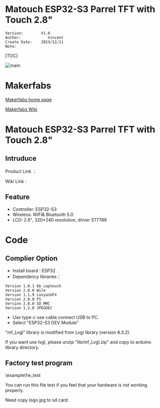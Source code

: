 # Matouch ESP32-S3 Parrel TFT with Touch 2.8" 

```
Version:        V1.0
Author:            Vincent
Create Date:    2023/12/11
Note:

```

[TOC]

![main](md_pic/main.jpg)

# Makerfabs

[Makerfabs home page](https://www.makerfabs.com/)

[Makerfabs Wiki](https://wiki.makerfabs.com/)

# Matouch ESP32-S3 Parrel TFT with Touch 2.8" 

## Intruduce

Product Link ：[]()

Wiki Link : []()





## Feature

- Controller: ESP32-S3
- Wireless: WiFi& Bluetooth 5.0
- LCD: 2.8", 320*240 resolution, driver ST7789


# Code

## Complier Option

- Install board : ESP32 .
- Dependency libraries：

```
Version 1.0.1 bb_captouch  
Version 2.0.0 Wire  
Version 1.1.9 LovyanGFX 
Version 2.0.0 FS  
Version 2.0.0 SD_MMC  
Version 1.2.8 JPEGDEC 
```

- Use type-c use cable connect USB to PC.
- Select "ESP32-S3 DEV Module"

"mf_Lvgl" library is modified from Lvgl library (version 8.3.2). 

If you want use lvgl, please unzip "lib/mf_Lvgl.zip" and copy to arduino library directory.

## Factory test program

\example\fw_test

You can run this file test if you feel that your hardware is not working properly. 

Need copy logo.jpg to sd card.

